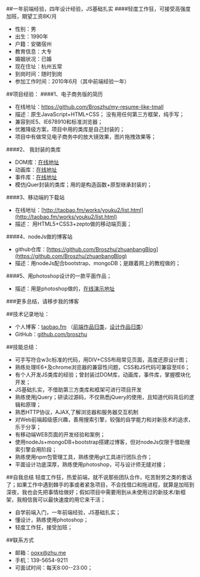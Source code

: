 ##一年前端经验，四年设计经验，JS基础扎实
####轻度工作狂，可接受高强度加班，期望工资8K/月


- 性别：男 
- 出生：1990年
- 户籍：安徽宿州
- 教育信息：大专
- 婚姻状况：已婚
- 现在住址：杭州五常
- 到岗时间：随时到岗
- 参加工作时间：2010年6月（其中前端经验一年）

##项目经验：
####1、电子商务版的简历
- 在线地址：[https://github.com/Broszhu/my-resume-like-tmall ](https://github.com/Broszhu/my-resume-like-tmall)
- 描述：原生JavaScript+HTML+CSS； 没有用任何第三方框架，纯手写；
- 兼容到IE5、IE678910和标准浏览器；
- 优雅降级方案，项目中用的类库是自己封装的；
- 项目中有做常见电子商务中的放大镜效果，图片拖拽效果等； 

####2、 我封装的类库
 - DOM库：[在线地址](https://github.com/Broszhu/My-JavaScript-is-a-clover/tree/master/DOM/封装DOM库)
- 动画库：[在线地址](https://github.com/Broszhu/My-JavaScript-is-a-clover/tree/master/DOM/动画/封装动画库)
- 事件库：[在线地址](https://github.com/Broszhu/My-JavaScript-is-a-clover/tree/master/DOM/事件/封装的事件库)
- 模仿jQuer封装的类库；用的是构造函数+原型继承封装的；

####3、移动端的下载站
- 在线地址：[http://taobao.fm/works/youku2/list.html](http://taobao.fm/works/youku2/list.html)
- 描述：	用HTML5+CSS3+zepto做的移动端页面； 

####4、nodeJs做的博客站
- github仓库：[https://github.com/Broszhu/zhuanbangBlog](https://github.com/Broszhu/zhuanbangBlog)
- 描述：用nodeJs配合bootstrap、mongoDB；是跟着网上的教程做的； 

####5、用photoshop设计的一款平面作品；
- 描述：用是photoshop做的，[在线演示地址](http://taobao.fm/archives/1155)

###更多总结，请移步我的博客

##技术记录地址：
 - 个人博客：[taobao.fm](http://taobao.fm/)  （[前端作品归类](http://taobao.fm/前端demo)，[设计作品归类](http://taobao.fm/设计demo)）
 - GitHub：[github.com/broszhu](https://github.com/Broszhu)

##技能总结：

- 可手写符合w3c标准的代码，用DIV+CSS布局常见页面，高度还原设计图；
- 熟练处理IE6+及chrome浏览器的兼容性问题，CSS和JS代码可兼容至IE6；
- 有个人开发JS类库的经验；曾封装过DOM库，动画库，事件库，掌握模块化开发；
- JS基础扎实，不借助第三方类库和框架可进行项目开发
- 熟练使用jQuery；研读过源码，不仅熟悉jQuery的使用，且知道代码背后的逻辑和原理；
- 熟悉HTTP协议，AJAX,了解浏览器和服务器交互机制
- 对Web前端超级感兴趣，善用搜索引擎，较强的自学能力和对新技术的追求，乐于分享；
- 有移动端WEB页面的开发经验和案例；
- 使用nodeJs+mongoDB+bootstrap搭建过博客，但对nodeJs仅限于借助搜索引擎会用阶段；
- 熟练使用npm包管理工具，熟练使用git工具进行团队合作；
- 平面设计功底深厚，熟练使用photoshop，可与设计师无缝对接；

##自我总结
轻度工作狂，热爱前端，就不说那些团队合作，吃苦耐劳之类的套话了；如果工作中遇到棘手的事或者紧急项目，不会找借口和拖进程，就算是加班到深夜，我也会先把事情给做好；假如项目中需要用到从未使用过的新技术/新框架，我相信我可以最快速度的用它来干活；

- 自学前端入门，一年前端经验，JS基础扎实；
- 懂设计，熟练使用photoshop；
- 轻度工作狂，接受加班；

##联系方式
 - 邮箱：ooxx@zhu.me
 - 手机：139-5654-9211
 - 可面试时间：每天8:00--23:00；
